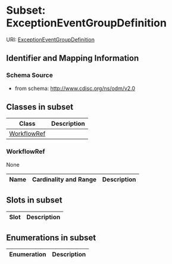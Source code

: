 # Subset: ExceptionEventGroupDefinition

URI: [ExceptionEventGroupDefinition](ExceptionEventGroupDefinition)





## Identifier and Mapping Information







### Schema Source


* from schema: http://www.cdisc.org/ns/odm/v2.0




## Classes in subset

| Class | Description |
| --- | --- |
| [WorkflowRef](WorkflowRef.md) |  |


### WorkflowRef

None

| Name | Cardinality and Range  | Description  |
| ---  | ---  | --- |




## Slots in subset

| Slot | Description |
| --- | --- |


## Enumerations in subset

| Enumeration | Description |
| --- | --- |

